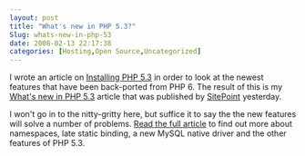 ```yaml
---
layout: post
title: "What's new in PHP 5.3?"
Slug: whats-new-in-php-53
date: 2008-02-13 22:17:38
categories: [Hosting,Open Source,Uncategorized]
---
```

I wrote an article on [Installing PHP 5.3](http://phpmelb.org/index.php?option=com_content&view=article&id=69:installing-php-53&Itemid=1) in order to look at the newest features that have been back-ported from PHP 6. The result of this is my [What's new in PHP 5.3](http://www.sitepoint.com/article/whats-new-php-5-3) article that was published by [SitePoint](http://www.sitepoint.com/) yesterday.

I won't go in to the nitty-gritty here, but suffice it to say the the new features will solve a number of problems. [Read the full article](http://www.sitepoint.com/article/whats-new-php-5-3) to find out more about namespaces, late static binding, a new MySQL native driver and the other features of PHP 5.3.

